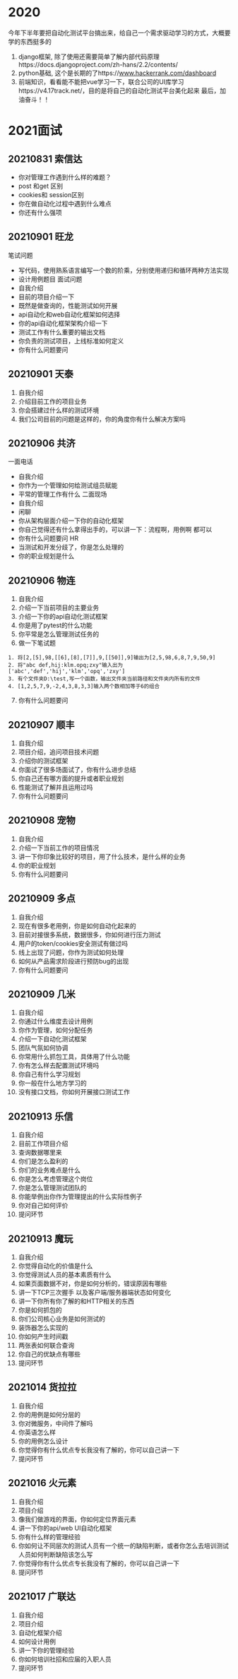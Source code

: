 <!--
 * @Author: joker.zhang
 * @Date: 2020-08-06 08:55:36
 * @LastEditors: joker.zhang
 * @LastEditTime: 2020-08-06 09:05:38
 * @Description: For Automation
-->
# 2020 
今年下半年要把自动化测试平台搞出来，给自己一个需求驱动学习的方式，大概要学的东西挺多的
1. django框架, 除了使用还需要简单了解内部代码原理https://docs.djangoproject.com/zh-hans/2.2/contents/
2. python基础, 这个是长期的了https://www.hackerrank.com/dashboard
3. 前端知识，看看能不能把vue学习一下，联合公司的UI库学习https://v4.17track.net/，目的是将自己的自动化测试平台美化起来
最后，加油奋斗！！

# 2021面试
## 20210831 索信达
* 你对管理工作遇到什么样的难题？
* post 和get 区别
* cookies和 session区别
* 你在做自动化过程中遇到什么难点
* 你还有什么强项

## 20210901 旺龙
笔试问题
* 写代码，使用熟系语言编写一个数的阶乘，分别使用递归和循环两种方法实现
* 设计用例题目
面试问题
* 自我介绍
* 目前的项目介绍一下
* 既然是做查询的，性能测试如何开展
* api自动化和web自动化框架如何选择
* 你的api自动化框架架构介绍一下
* 测试工作有什么重要的输出文档
* 你负责的测试项目，上线标准如何定义
* 你有什么问题要问

## 20210901 天泰
1. 自我介绍
2. 介绍目前工作的项目业务
3. 你会搭建过什么样的测试环境
4. 我们公司目前的问题是这样的，你的角度你有什么解决方案吗

## 20210906 共济
一面电话
* 自我介绍
* 你作为一个管理如何给测试组员赋能
* 平常的管理工作有什么
二面现场
* 自我介绍
* 闲聊
* 你从架构层面介绍一下你的自动化框架
* 你自己觉得还有什么拿得出手的，可以讲一下：流程啊，用例啊 都可以
* 你有什么问题要问
HR
* 当测试和开发分歧了，你是怎么处理的
* 你的职业规划是什么

## 20210906 物连
1. 自我介绍
2. 介绍一下当前项目的主要业务
3. 介绍一下你的api自动化测试框架
4. 你是用了pytest的什么功能
5. 你平常是怎么管理测试任务的
6. 做一下笔试题
``` 
1. 将[2,[5],98,[[6],[8],[7]],9,[[50]],9]输出为[2,5,98,6,8,7,9,50,9]
2. 将"abc def,hij:klm.opq;zxy"输入出为['abc','def','hij','klm','opq','zxy']
3. 有个文件夹D:\test,写一个函数，输出文件夹当前路径和文件夹内所有的文件
4. [1,2,5,7,9,-2,4,3,8,3,3]输入两个数相加等于6的组合
``` 
7. 你有什么问题要问

## 20210907 顺丰 
1. 自我介绍
2. 项目介绍，追问项目技术问题
3. 介绍你的测试框架
4. 你面试了很多场面试了，你有什么进步总结
5. 你自己还有哪方面的提升或者职业规划
6. 性能测试了解并且运用过吗
7. 你有什么问题要问

## 20210908 宠物
1. 自我介绍
2. 介绍一下当前工作的项目情况
3. 讲一下你印象比较好的项目，用了什么技术，是什么样的业务
4. 你的职业规划
5. 你有什么问题要问

## 20210909 多点
1. 自我介绍
2. 现在有很多老用例，你是如何自动化起来的
3. 目前对接很多系统，数据很多，你如何进行压力测试
4. 用户的token/cookies安全测试有做过吗
5. 线上出现了问题，你作为测试如何处理
6. 如何从产品需求阶段进行预防bug的出现
7. 你有什么问题要问

## 20210909 几米
1. 自我介绍
2. 你通过什么维度去设计用例
3. 你作为管理，如何分配任务
4. 介绍一下自动化测试框架
5. 团队气氛如何协调
6. 你常用什么抓包工具，具体用了什么功能
7. 你有怎么样去配置测试环境吗
8. 你自己有什么学习规划
9. 你一般在什么地方学习的
10. 没有接口文档，你如何开展接口测试工作

## 20210913 乐信
1. 自我介绍
2. 目前工作项目介绍
3. 查询数据哪里来
4. 你们是怎么盈利的
5. 你们的业务难点是什么
6. 你是怎么考虑管理这个岗位
7. 你是怎么管理测试团队的
8. 你能举例出你作为管理提出的什么实际性例子
9. 你对自己如何评价
10. 提问环节

## 20210913 魔玩
1. 自我介绍
2. 你觉得自动化的价值是什么
3. 你觉得测试人员的基本素质有什么
4. 如果页面数据不对，你是如何分析的，错误原因有哪些
5. 讲一下TCP三次握手 以及客户端/服务器端状态如何变化
6. 讲一下你所有你了解的和HTTP相关的东西
7. 你是如何抓包的
8. 你们公司核心业务是如何测试的
9. 装饰器怎么实现的
10. 你如何产生时间戳
11. 两张表如何联合查询
12. 你自己的优缺点有哪些
13. 提问环节

## 2021014 货拉拉
1. 自我介绍
2. 你的用例是如何分层的
3. 你对微服务，中间件了解吗
4. 你英语怎么样
5. 你的用例怎么设计
6. 你觉得你有什么优点专长我没有了解的，你可以自己讲一下
7. 提问环节

## 2021016 火元素
1. 自我介绍
2. 项目介绍
3. 像我们做游戏的界面，你如何定位界面元素
4. 讲一下你的api/web UI自动化框架
5. 你有什么样的管理经验
6. 你如何让不同层次的测试人员有一个统一的缺陷判断，或者你怎么去培训测试人员如何判断缺陷该怎么写
7. 你觉得你有什么优点专长我没有了解的，你可以自己讲一下
8. 提问环节


## 2021017 广联达
1. 自我介绍
2. 项目介绍
3. 自动化框架介绍
4. 如何设计用例
5. 讲一下你的管理经验
6. 你如何培训社招和应届的入职人员
7. 提问环节
